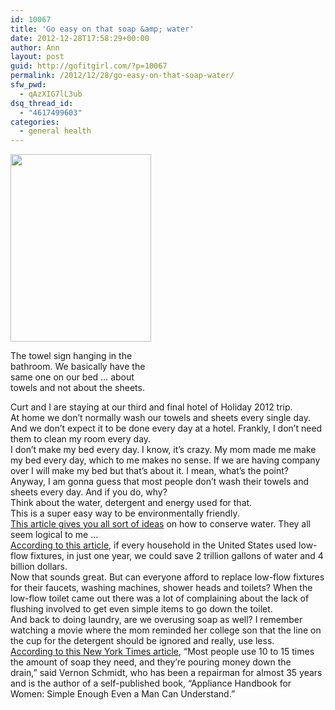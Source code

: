 ```yaml
---
id: 10067
title: 'Go easy on that soap &amp; water'
date: 2012-12-28T17:58:29+00:00
author: Ann
layout: post
guid: http://gofitgirl.com/?p=10067
permalink: /2012/12/28/go-easy-on-that-soap-water/
sfw_pwd:
  - qAzXIG7lL3ub
dsq_thread_id:
  - "4617499603"
categories:
  - general health
---
```

<div id="attachment_10069" style="width: 235px" class="wp-caption alignleft">
  <a href="http://gofitgirl.com/?attachment_id=10069" rel="attachment wp-att-10069"><img class="size-medium wp-image-10069" title="towels" src="http://gofitgirl.com/wp-content/uploads/2012/12/towels-e1356738908226-225x300.jpg" alt="" width="225" height="300" /></a>
  
  <p class="wp-caption-text">
    The towel sign hanging in the bathroom. We basically have the same one on our bed &#8230; about towels and not about the sheets.
  </p>
</div>

  
Curt and I are staying at our third and final hotel of Holiday 2012 trip.  
At home we don&#8217;t normally wash our towels and sheets every single day. And we don&#8217;t expect it to be done every day at a hotel. Frankly, I don&#8217;t need them to clean my room every day.  
I don&#8217;t make my bed every day. I know, it&#8217;s crazy. My mom made me make my bed every day, which to me makes no sense. If we are having company over I will make my bed but that&#8217;s about it. I mean, what&#8217;s the point?  
Anyway, I am gonna guess that most people don&#8217;t wash their towels and sheets every day. And if you do, why?  
Think about the water, detergent and energy used for that.  
This is a super easy way to be environmentally friendly.  
[This article gives you all sort of ideas](http://www.ehow.com/info_8240941_methods-water-saving-laundry.html) on how to conserve water. They all seem logical to me &#8230;  
[According to this article](http://www.ecoevaluator.com/building/water-efficiency/wasted-water.html), if every household in the United States used low-flow fixtures, in just one year, we could save 2 trillion gallons of water and 4 billion dollars.  
Now that sounds great. But can everyone afford to replace low-flow fixtures for their faucets, washing machines, shower heads and toilets? When the low-flow toilet came out there was a lot of complaining about the lack of flushing involved to get even simple items to go down the toilet.  
And back to doing laundry, are we overusing soap as well? I remember watching a movie where the mom reminded her college son that the line on the cup for the detergent should be ignored and really, use less.  
[According to this New York Times article](http://www.nytimes.com/2010/03/13/your-money/13shortcuts.html?pagewanted=all&_r=0), “Most people use 10 to 15 times the amount of soap they need, and they’re pouring money down the drain,” said Vernon Schmidt, who has been a repairman for almost 35 years and is the author of a self-published book, “Appliance Handbook for Women: Simple Enough Even a Man Can Understand.”